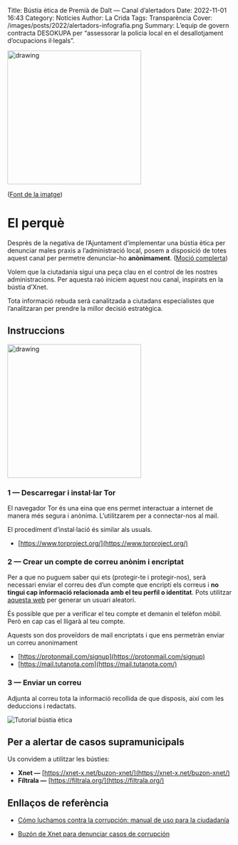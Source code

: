 Title: Bústia ètica de Premià de Dalt — Canal d’alertadors
Date: 2022-11-01 16:43
Category: Notícies
Author: La Crida
Tags: Transparència
Cover: /images/posts/2022/alertadors-infografia.png
Summary: L’equip de govern contracta DESOKUPA per “assessorar la policia local en el desallotjament d’ocupacions il·legals”.

<img
    src="https://miro.medium.com/max/1050/1*AXN7H_kHoUnoUu-iksxqkQ.jpeg"
    alt="drawing"
    width="300"
/>

([Font de la imatge](https://chronicleweek.com/2019/03/understanding-the-sec-whistleblower-program/))

# El perquè

Desprès de la negativa de l’Ajuntament d’implementar una bústia ètica per denunciar males praxis a l’administració local, posem a disposició de totes aquest canal per permetre denunciar-ho  **anònimament**. ([Moció complerta](https://cridapremiadedalt.files.wordpress.com/2019/03/mocic3b3-implementacic3b3-bc3bastia-c3a8tica.pdf))

Volem que la ciutadania sigui una peça clau en el control de les nostres administracions. Per aquesta raó iniciem aquest nou canal, inspirats en la bústia d’Xnet.

Tota informació rebuda serà canalitzada a ciutadans especialistes que l’analitzaran per prendre la millor decisió estratègica.

## Instruccions

<img
    src="{static}/images/posts/2022/alertadors-infografia.png"
    alt="drawing"
    width="300"
/>

### 1 — Descarregar i instal·lar Tor

El navegador Tor és una eina que ens permet interactuar a internet de manera més segura i anònima. L’utilitzarem per a connectar-nos al mail.

El procediment d’instal·lació és similar als usuals.

- [https://www.torproject.org/](https://www.torproject.org/)

### 2 — Crear un compte de correu anònim i encriptat

Per a que no puguem saber qui ets (protegir-te i protegir-nos), serà necessari enviar el correu des d’un compte que encripti els correus i  **no tingui cap informació relacionada amb el teu perfil o identitat**. Pots utilitzar  [aquesta web](https://jimpix.co.uk/words/random-username-generator.asp#results)  per generar un usuari aleatori.

És possible que per a verificar el teu compte et demanin el telèfon mòbil. Però en cap cas el lligarà al teu compte.

Aquests son dos proveïdors de mail encriptats i que ens permetràn enviar un correu anonimament

- [https://protonmail.com/signup](https://protonmail.com/signup)
- [https://mail.tutanota.com](https://mail.tutanota.com/)

### 3 — Enviar un correu

Adjunta al correu tota la informació recollida de que disposis, així com les deduccions i redactats.

![Tutorial bústia ètica]({static}/images/posts/2022/mail_alertadors.PNG)

## Per a alertar de casos supramunicipals

Us convidem a utilitzar les bústies:

- **Xnet —** [https://xnet-x.net/buzon-xnet/](https://xnet-x.net/buzon-xnet/)
- **Fíltrala —** [https://filtrala.org/](https://filtrala.org/)

## Enllaços de referència

- [Cómo luchamos contra la corrupción: manual de uso para la ciudadanía](https://blogs.publico.es/el-cuarto-poder-en-red/2014/12/09/como-luchamos-contra-la-corrupcion-manual-de-uso-para-la-ciudadania/)

- [Buzón de Xnet para denunciar casos de corrupción](https://xnet-x.net/buzon-xnet/)
